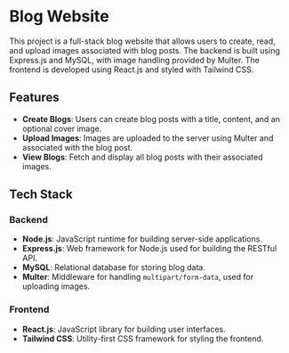 # Blog Website

This project is a full-stack blog website that allows users to create, read, and upload images associated with blog posts. The backend is built using Express.js and MySQL, with image handling provided by Multer. The frontend is developed using React.js and styled with Tailwind CSS.

## Features

- **Create Blogs**: Users can create blog posts with a title, content, and an optional cover image.
- **Upload Images**: Images are uploaded to the server using Multer and associated with the blog post.
- **View Blogs**: Fetch and display all blog posts with their associated images.

## Tech Stack

### Backend

- **Node.js**: JavaScript runtime for building server-side applications.
- **Express.js**: Web framework for Node.js used for building the RESTful API.
- **MySQL**: Relational database for storing blog data.
- **Multer**: Middleware for handling `multipart/form-data`, used for uploading images.

### Frontend

- **React.js**: JavaScript library for building user interfaces.
- **Tailwind CSS**: Utility-first CSS framework for styling the frontend.
